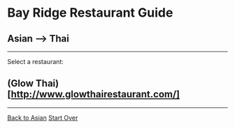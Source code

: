 # Bay Ridge Restaurant Guide
## Asian --> Thai
---
Select a restaurant:
## (Glow Thai)[http://www.glowthairestaurant.com/]
---
[Back to Asian](../asian.md)
[Start Over](../home.md)
